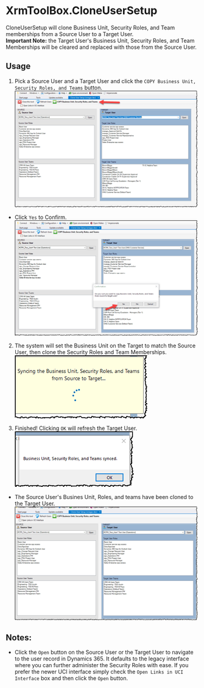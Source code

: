 # XrmToolBox.CloneUserSetup

CloneUserSetup will clone Business Unit, Security Roles, and Team memberships from a Source User to a Target User.  
**Important Note:** the Target User's Business Unit, Security Roles, and Team Memberships will be cleared and replaced with those from the Source User.

## Usage
1. Pick a Source User and a Target User and click the `COPY Business Unit, Security Roles, and Teams` button.
![Alt text](docs/img/CloneUserSetup1.png)
- Click `Yes` to Confirm.
![Alt text](docs/img/CloneUserSetup2.png)

2. The system will set the Business Unit on the Target to match the Source User, then clone the Security Roles and Team Memberships.  
    ![Alt text](docs/img/CloneUserSetup3.png)

3. Finished!  Clicking `OK` will refresh the Target User.  
![Alt text](docs/img/CloneUserSetup4.png)
-  The Source User's Busines Unit, Roles, and teams have been cloned to the Target User.
![Alt text](docs/img/CloneUserSetup5.png)

## Notes:
- Click the `Open` button on the Source User or the Target User to navigate to the user record in Dynamics 365.  It defaults to the legacy interface where you can further administer the Security Roles with ease.
If you prefer the newer UCI interface simply check the `Open Links in UCI Interface` box and then click the `Open` button.
